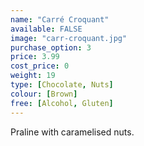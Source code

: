 ```yaml
---
name: "Carré Croquant"
available: FALSE
image: "carr-croquant.jpg"
purchase_option: 3
price: 3.99
cost_price: 0
weight: 19
type: [Chocolate, Nuts]
colour: [Brown]
free: [Alcohol, Gluten]
---
```

Praline with caramelised nuts.